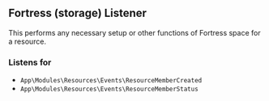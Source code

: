 ## Fortress (storage) Listener

This performs any necessary setup or other functions of Fortress space for a resource.

### Listens for

* `App\Modules\Resources\Events\ResourceMemberCreated`
* `App\Modules\Resources\Events\ResourceMemberStatus`
